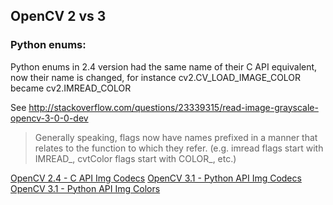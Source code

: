 ## OpenCV 2 vs 3

### Python enums:
Python enums in 2.4 version had the same name of their C API equivalent, now their name is changed, for instance cv2.CV_LOAD_IMAGE_COLOR became cv2.IMREAD_COLOR 


See http://stackoverflow.com/questions/23339315/read-image-grayscale-opencv-3-0-0-dev

> Generally speaking, flags now have names prefixed in a manner that relates to the function to which they refer. (e.g. imread flags start with IMREAD_, cvtColor flags start with COLOR_, etc.)


[OpenCV 2.4 - C API Img Codecs](http://docs.opencv.org/3.1.0/da/d0a/group__imgcodecs__c.html)
[OpenCV 3.1 - Python API Img Codecs](http://docs.opencv.org/3.1.0/d4/da8/group__imgcodecs.html)
[OpenCV 3.1 - Python API Img Colors](http://docs.opencv.org/3.1.0/d7/d1b/group__imgproc__misc.html)

